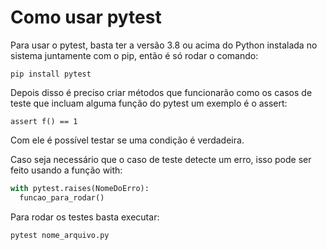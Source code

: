 # Como usar pytest

Para usar o pytest, basta ter a versão 3.8 ou acima do Python instalada no sistema juntamente
com o pip, então é só rodar o comando:

`pip install pytest`

Depois disso é preciso criar métodos que funcionarão como os casos de teste que incluam alguma
função do pytest um exemplo é o assert:

`assert f() == 1`

Com ele é possível testar se uma condição é verdadeira.

Caso seja necessário que o caso de teste detecte um erro, isso pode ser feito usando a função
with:

```python
with pytest.raises(NomeDoErro):
  funcao_para_rodar()
```

Para rodar os testes basta executar:

`pytest nome_arquivo.py`
